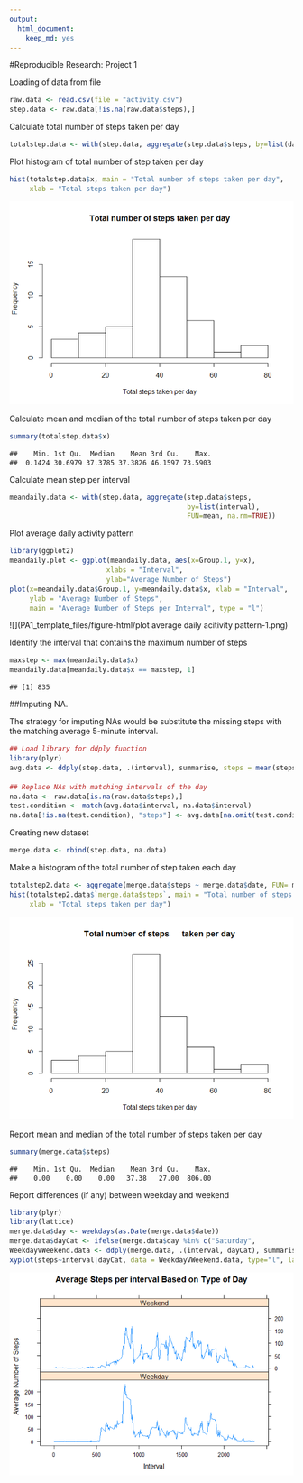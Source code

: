 ```yaml
---
output: 
  html_document: 
    keep_md: yes
---
```

#Reproducible Research: Project 1

Loading of data from file

```r
raw.data <- read.csv(file = "activity.csv")
step.data <- raw.data[!is.na(raw.data$steps),]
```

Calculate total number of steps taken per day

```r
totalstep.data <- with(step.data, aggregate(step.data$steps, by=list(date), FUN = mean))
```

Plot histogram of total number of step taken per day

```r
hist(totalstep.data$x, main = "Total number of steps taken per day",
     xlab = "Total steps taken per day")
```

![](PA1_template_files/figure-html/meanstep.data-1.png)<!-- -->

Calculate mean and median of the total number of steps taken per day

```r
summary(totalstep.data$x)
```

```
##    Min. 1st Qu.  Median    Mean 3rd Qu.    Max. 
##  0.1424 30.6979 37.3785 37.3826 46.1597 73.5903
```

Calculate mean step per interval

```r
meandaily.data <- with(step.data, aggregate(step.data$steps, 
                                            by=list(interval),
                                            FUN=mean, na.rm=TRUE))
```

Plot average daily activity pattern

```r
library(ggplot2)
meandaily.plot <- ggplot(meandaily.data, aes(x=Group.1, y=x), 
                        xlabs = "Interval", 
                        ylab="Average Number of Steps")
plot(x=meandaily.data$Group.1, y=meandaily.data$x, xlab = "Interval",
     ylab = "Average Number of Steps", 
     main = "Average Number of Steps per Interval", type = "l")
```

![](PA1_template_files/figure-html/plot average daily acitivity pattern-1.png)<!-- -->

Identify the interval that contains the maximum number of steps

```r
maxstep <- max(meandaily.data$x)
meandaily.data[meandaily.data$x == maxstep, 1] 
```

```
## [1] 835
```

##Imputing NA.

The strategy for imputing NAs would be substitute the missing steps with the matching average 5-minute interval.

```r
## Load library for ddply function
library(plyr)
avg.data <- ddply(step.data, .(interval), summarise, steps = mean(steps))

## Replace NAs with matching intervals of the day
na.data <- raw.data[is.na(raw.data$steps),]
test.condition <- match(avg.data$interval, na.data$interval)
na.data[!is.na(test.condition), "steps"] <- avg.data[na.omit(test.condition), "steps"]
```

Creating new dataset

```r
merge.data <- rbind(step.data, na.data)
```

Make a histogram of the total number of step taken each day

```r
totalstep2.data <- aggregate(merge.data$steps ~ merge.data$date, FUN= mean)
hist(totalstep2.data$`merge.data$steps`, main = "Total number of steps      taken per day",
     xlab = "Total steps taken per day")
```

![](PA1_template_files/figure-html/CreateHistogramofmergeddataset-1.png)<!-- -->

Report mean and median of the total number of steps taken per day

```r
summary(merge.data$steps)
```

```
##    Min. 1st Qu.  Median    Mean 3rd Qu.    Max. 
##    0.00    0.00    0.00   37.38   27.00  806.00
```

Report differences (if any) between weekday and weekend

```r
library(plyr)
library(lattice)
merge.data$day <- weekdays(as.Date(merge.data$date))
merge.data$dayCat <- ifelse(merge.data$day %in% c("Saturday",                                      "Sunday"), "Weekend", "Weekday")
WeekdayVWeekend.data <- ddply(merge.data, .(interval, dayCat), summarise, steps = mean(steps))
xyplot(steps~interval|dayCat, data = WeekdayVWeekend.data, type="l", layout=c(1,2), main="Average Steps per interval Based on Type of Day", ylab="Average Number of Steps", xlab="Interval")
```

![](PA1_template_files/figure-html/Reportcomparisonofweekdaytoweekend-1.png)<!-- -->
